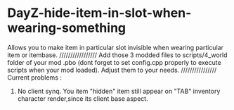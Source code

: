 # DayZ-hide-item-in-slot-when-wearing-something
Allows you to make item in particular slot invisible when wearing particular item or itembase.
/////////////////
Add those 3 modded files to scripts/4_world folder of your mod .pbo (dont forget to set config.cpp properly to execute scripts when your mod loaded).
Adjust them to your needs.
////////////////
Current problems :
1. No client synq. You item "hidden" item still appear on "TAB" inventory character render,since its client base aspect.
